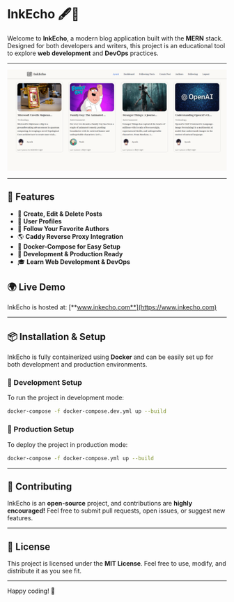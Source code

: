 # InkEcho 🖋️📢

Welcome to **InkEcho**, a modern blog application built with the **MERN** stack. Designed for both developers and writers, this project is an educational tool to explore **web development** and **DevOps** practices.

---

![InkEcho Homepage](./home_page.png)  

---

## 🚀 Features

- 📝 **Create, Edit & Delete Posts**
- 👤 **User Profiles**
- 📢 **Follow Your Favorite Authors**
- 🌎 **Caddy Reverse Proxy Integration**
- 🐳 **Docker-Compose for Easy Setup**
- 🔄 **Development & Production Ready**
- 🎓 **Learn Web Development & DevOps**

## 🌍 Live Demo

InkEcho is hosted at: [**www.inkecho.com**](https://www.inkecho.com)

---

## 📦 Installation & Setup

InkEcho is fully containerized using **Docker** and can be easily set up for both development and production environments.

### 🔧 Development Setup
To run the project in development mode:
```sh
docker-compose -f docker-compose.dev.yml up --build
```

### 🚀 Production Setup
To deploy the project in production mode:
```sh
docker-compose -f docker-compose.yml up --build
```

---

## 🤝 Contributing
InkEcho is an **open-source** project, and contributions are **highly encouraged!** Feel free to submit pull requests, open issues, or suggest new features.

---

## 📜 License
This project is licensed under the **MIT License**. Feel free to use, modify, and distribute it as you see fit.

---

Happy coding! 🚀
